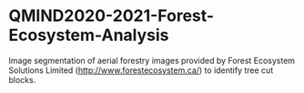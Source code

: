 # QMIND2020-2021-Forest-Ecosystem-Analysis
Image segmentation of aerial forestry images provided by Forest Ecosystem Solutions Limited (http://www.forestecosystem.ca/) to identify tree cut blocks.
